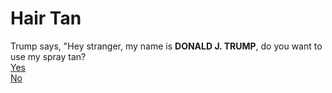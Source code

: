 # Hair Tan

Trump says, "Hey stranger, my name is **DONALD J. TRUMP**, do you want to use my spray tan?  
[Yes](../second/yes.md)  
[No](../second/no.md)  